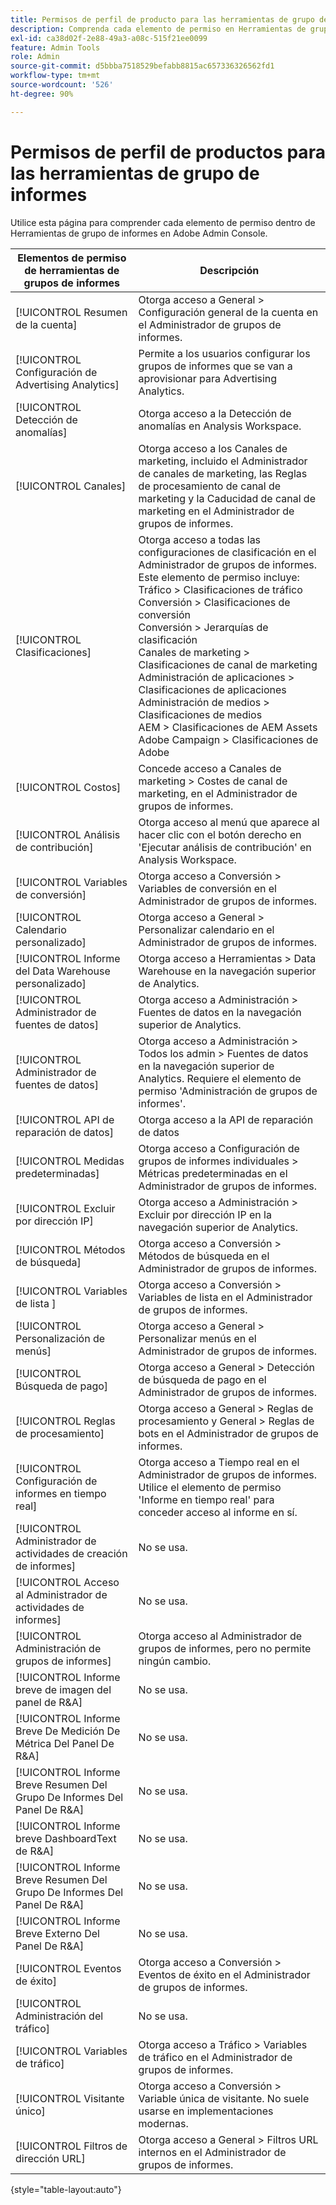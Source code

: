 ```yaml
---
title: Permisos de perfil de producto para las herramientas de grupo de informes en Adobe Admin Console
description: Comprenda cada elemento de permiso en Herramientas de grupos de informes.
exl-id: ca38d02f-2e88-49a3-a08c-515f21ee0099
feature: Admin Tools
role: Admin
source-git-commit: d5bbba7518529befabb8815ac657336326562fd1
workflow-type: tm+mt
source-wordcount: '526'
ht-degree: 90%

---
```


# Permisos de perfil de productos para las herramientas de grupo de informes

Utilice esta página para comprender cada elemento de permiso dentro de Herramientas de grupo de informes en Adobe Admin Console.

| Elementos de permiso de herramientas de grupos de informes | Descripción |
|------|------|
| [!UICONTROL Resumen de la cuenta] | Otorga acceso a General > Configuración general de la cuenta en el Administrador de grupos de informes. |
| [!UICONTROL Configuración de Advertising Analytics] | Permite a los usuarios configurar los grupos de informes que se van a aprovisionar para Advertising Analytics. |
| [!UICONTROL Detección de anomalías] | Otorga acceso a la Detección de anomalías en Analysis Workspace. |
| [!UICONTROL Canales] | Otorga acceso a los Canales de marketing, incluido el Administrador de canales de marketing, las Reglas de procesamiento de canal de marketing y la Caducidad de canal de marketing en el Administrador de grupos de informes. |
| [!UICONTROL Clasificaciones] | Otorga acceso a todas las configuraciones de clasificación en el Administrador de grupos de informes. Este elemento de permiso incluye: <br>Tráfico > Clasificaciones de tráfico<br>Conversión > Clasificaciones de conversión<br>Conversión > Jerarquías de clasificación<br>Canales de marketing > Clasificaciones de canal de marketing<br>Administración de aplicaciones > Clasificaciones de aplicaciones<br>Administración de medios > Clasificaciones de medios<br>AEM > Clasificaciones de AEM Assets<br>Adobe Campaign > Clasificaciones de Adobe |
| [!UICONTROL Costos] | Concede acceso a Canales de marketing > Costes de canal de marketing, en el Administrador de grupos de informes. |
| [!UICONTROL Análisis de contribución] | Otorga acceso al menú que aparece al hacer clic con el botón derecho en &#39;Ejecutar análisis de contribución&#39; en Analysis Workspace. |
| [!UICONTROL Variables de conversión] | Otorga acceso a Conversión > Variables de conversión en el Administrador de grupos de informes. |
| [!UICONTROL Calendario personalizado] | Otorga acceso a General > Personalizar calendario en el Administrador de grupos de informes. |
| [!UICONTROL Informe del Data Warehouse personalizado] | Otorga acceso a Herramientas > Data Warehouse en la navegación superior de Analytics. |
| [!UICONTROL Administrador de fuentes de datos] | Otorga acceso a Administración > Fuentes de datos en la navegación superior de Analytics. |
| [!UICONTROL Administrador de fuentes de datos] | Otorga acceso a Administración > Todos los admin > Fuentes de datos en la navegación superior de Analytics. Requiere el elemento de permiso &#39;Administración de grupos de informes&#39;. |
| [!UICONTROL API de reparación de datos] | Otorga acceso a la API de reparación de datos |
| [!UICONTROL Medidas predeterminadas] | Otorga acceso a Configuración de grupos de informes individuales > Métricas predeterminadas en el Administrador de grupos de informes. |
| [!UICONTROL Excluir por dirección IP] | Otorga acceso a Administración > Excluir por dirección IP en la navegación superior de Analytics. |
| [!UICONTROL Métodos de búsqueda] | Otorga acceso a Conversión > Métodos de búsqueda en el Administrador de grupos de informes. |
| [!UICONTROL Variables de lista &#x200B;] | Otorga acceso a Conversión > Variables de lista en el Administrador de grupos de informes. |
| [!UICONTROL Personalización de menús] | Otorga acceso a General > Personalizar menús en el Administrador de grupos de informes. |
| [!UICONTROL Búsqueda de pago] | Otorga acceso a General > Detección de búsqueda de pago en el Administrador de grupos de informes. |
| [!UICONTROL Reglas de procesamiento] | Otorga acceso a General > Reglas de procesamiento y General > Reglas de bots en el Administrador de grupos de informes. |
| [!UICONTROL Configuración de informes en tiempo real] | Otorga acceso a Tiempo real en el Administrador de grupos de informes. Utilice el elemento de permiso &#39;Informe en tiempo real&#39; para conceder acceso al informe en sí. |
| [!UICONTROL Administrador de actividades de creación de informes] | No se usa. |
| [!UICONTROL Acceso al Administrador de actividades de informes] | No se usa. |
| [!UICONTROL Administración de grupos de informes] | Otorga acceso al Administrador de grupos de informes, pero no permite ningún cambio. |
| [!UICONTROL Informe breve de imagen del panel de R&amp;A] | No se usa. |
| [!UICONTROL Informe Breve De Medición De Métrica Del Panel De R&amp;A] | No se usa. |
| [!UICONTROL Informe Breve Resumen Del Grupo De Informes Del Panel De R&amp;A] | No se usa. |
| [!UICONTROL Informe breve DashboardText de R&amp;A] | No se usa. |
| [!UICONTROL Informe Breve Resumen Del Grupo De Informes Del Panel De R&amp;A] | No se usa. |
| [!UICONTROL Informe Breve Externo Del Panel De R&amp;A] | No se usa. |
| [!UICONTROL Eventos de éxito] | Otorga acceso a Conversión > Eventos de éxito en el Administrador de grupos de informes. |
| [!UICONTROL Administración del tráfico] | No se usa. |
| [!UICONTROL Variables de tráfico] | Otorga acceso a Tráfico > Variables de tráfico en el Administrador de grupos de informes. |
| [!UICONTROL Visitante único] | Otorga acceso a Conversión > Variable única de visitante. No suele usarse en implementaciones modernas. |
| [!UICONTROL Filtros de dirección URL] | Otorga acceso a General > Filtros URL internos en el Administrador de grupos de informes. |

{style="table-layout:auto"}